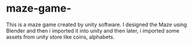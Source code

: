# maze-game-
This is a maze game created by unity software. 
I designed the Maze using Blender and then i imported it into unity and then later, i imported some assets from unity store like coins, alphabets.

